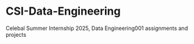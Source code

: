 # CSI-Data-Engineering
Celebal Summer Internship 2025, Data Engineering001 assignments and projects
